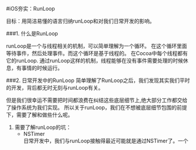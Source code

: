 #iOS夯实：RunLoop

目标：用简洁易懂的语言归纳runLoop和对我们日常开发的影响。

###1. 什么是RunLoop

runLoop是一个与线程相关的机制，可以简单理解为一个循环。
在这个循环里面等待事件，然后处理事件。而这个循环是基于线程的。
在Cocoa中每个线程都有它的runLoop.
通过runLoop这样的机制，线程能够在没有事件需要处理的时候休息，有事情的时候运行。


###2. 日常开发中的RunLoop
简单理解了RunLoop之后，我们发现其实我们平时的开发，背后都无时无刻与runLoop有关。

但是我们很幸运不需要把时间都浪费在纠结这些底层细节上,绝大部分工作都交给了操作系统为我们实现。
所以关于runLoop，我们在不想被底层细节包围的前提下，需要了解和做些什么呢。

1. 需要了解runLoop的坑：
	- NSTimer  
	日常开发中，我们与runLoop接触得最近可能就是通过NSTimer了。一个
